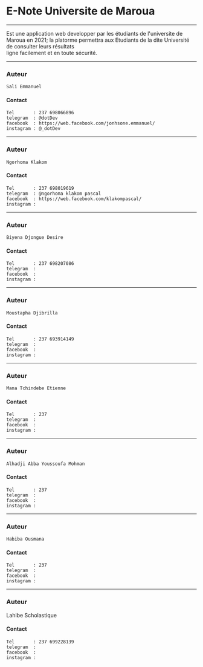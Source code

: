 # E-Note Universite de Maroua
***
Est une application web developper par les étudiants de l'universite de Maroua en 2021;
la platorme permettra aux Etudiants de la dite Université de consulter leurs résultats  
ligne facilement et en toute sécurité.

***
### Auteur
    Sali Emmanuel  
#### Contact 
    Tel       : 237 698066896
    telegram  : @dotDev
    facebook  : https://web.facebook.com/jonhsone.emmanuel/
    instagram : @_dotDev
***
### Auteur
    Ngorhoma Klakom
#### Contact 
    Tel       : 237 698019619
    telegram  : @ngorhoma klakom pascal
    facebook  : https://web.facebook.com/klakompascal/
    instagram : 
***
### Auteur
    Biyena Djongue Desire  
#### Contact 
    Tel       : 237 698207086
    telegram  :
    facebook  : 
    instagram : 
***

### Auteur
    Moustapha Djibrilla
#### Contact 
    Tel       : 237 693914149
    telegram  : 
    facebook  : 
    instagram : 
***

### Auteur
    Mana Tchindebe Etienne
#### Contact 
    Tel       : 237 
    telegram  : 
    facebook  : 
    instagram : 
***

### Auteur
    Alhadji Abba Youssoufa Mohman
#### Contact 
    Tel       : 237 
    telegram  : 
    facebook  : 
    instagram : 
***

### Auteur
    Habiba Ousmana
#### Contact 
    Tel       : 237 
    telegram  : 
    facebook  : 
    instagram : 
***

### Auteur
   Lahibe Scholastique
#### Contact 
    Tel       : 237 699228139
    telegram  : 
    facebook  : 
    instagram : 
